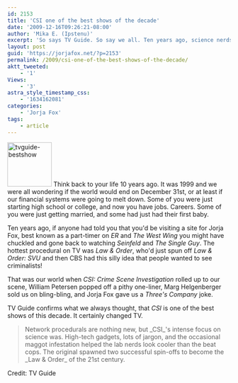 ```yaml
---
id: 2153
title: 'CSI one of the best shows of the decade'
date: '2009-12-16T09:26:21-08:00'
author: 'Mika E. (Ipstenu)'
excerpt: 'So says TV Guide. So say we all. Ten years ago, science nerds would have been the sidekicks.  Today they''re the heroes.'
layout: post
guid: 'https://jorjafox.net/?p=2153'
permalink: /2009/csi-one-of-the-best-shows-of-the-decade/
aktt_tweeted:
    - '1'
Views:
    - '3'
astra_style_timestamp_css:
    - '1634162081'
categories:
    - 'Jorja Fox'
tags:
    - article
---
```


<a href="//static.jorjafox.net/wordpress/2009/12/tvguide-bestshow.jpg"><img src="//static.jorjafox.net/wordpress/2009/12/tvguide-bestshow-100x100.jpg" alt="tvguide-bestshow" title="tvguide-bestshow" width="100" height="100" class="alignleft size-thumbnail wp-image-2154" /></a> Think back to your life 10 years ago.  It was 1999 and we were all wondering if the world would end on December 31st, or at least if our financial systems were going to melt down.  Some of you were just starting high school or college, and now you have jobs. Careers.  Some of you were just getting married, and some had just had their first baby.

Ten years ago, if anyone had told you that you'd be visiting a site for Jorja Fox, best known as a part-timer on _ER_ and _The West Wing_ you might have chuckled and gone back to watching _Seinfeld_ and _The Single Guy_.  The hottest procedural on TV was _Law & Order_, who'd just spun off _Law & Order: SVU_ and then CBS had this silly idea that people wanted to see criminalists!

That was our world when _CSI: Crime Scene Investigation_ rolled up to our scene, William Petersen popped off a pithy one-liner, Marg Helgenberger sold us on bling-bling, and Jorja Fox gave us a _Three's Company_ joke.

TV Guide confirms what we always thought, that _CSI_ is one of the best shows of this decade.  It certainly changed TV.

<blockquote>Network procedurals are nothing new, but _CSI_'s intense focus on science was. High-tech gadgets, lots of jargon, and the occasional maggot infestation helped the lab nerds look cooler than the beat cops. The original spawned two successful spin-offs to become the _Law & Order_ of the 21st century. </blockquote>
Credit: TV Guide
